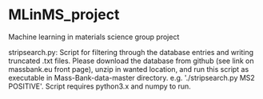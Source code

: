# MLinMS_project
Machine learning in materials science group project

stripsearch.py:
  Script for filtering through the database entries and writing truncated .txt files. Please download the database from github (see   link on massbank.eu front page), unzip in wanted location, and run this script as executable in Mass-Bank-data-master directory. e.g. './stripsearch.py MS2 POSITIVE'. Script requires python3.x and numpy to run.
